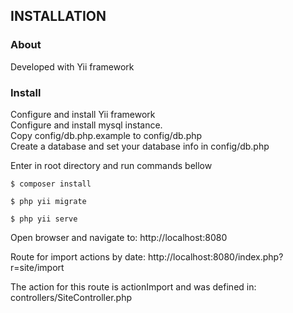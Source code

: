 INSTALLATION
------------

### About
Developed with Yii framework


### Install 
Configure and install Yii framework <br/>
Configure and install mysql instance. <br/> 
Copy config/db.php.example to config/db.php <br/>
Create a database and set your database info in config/db.php <br/>

Enter in root directory and run commands bellow
 ```
$ composer install
 ```

 ```
$ php yii migrate
 ```

 ```
$ php yii serve
 ```

Open browser and navigate to: http://localhost:8080


Route for import actions by date:
http://localhost:8080/index.php?r=site/import


The action for this route is actionImport and was defined in: controllers/SiteController.php
